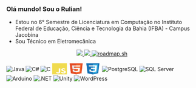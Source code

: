 ### Olá mundo! Sou o Rulian!

  - Estou no 6° Semestre de Licenciatura em Computação no Instituto Federal de Educação, Ciência e Tecnologia da Bahia (IFBA) - Campus Jacobina
  - Sou Técnico em Eletromecânica

<div align="center" style="display: inline_block">
  <a href="https://github.com/ruliancruz">
  <img height="190em" src="https://github-readme-stats.vercel.app/api?username=ruliancruz&show_icons=true&include_all_commits=true&count_private=true"/>
  <img height="190em" src="https://github-readme-stats.vercel.app/api/top-langs/?username=ruliancruz&layout=compact&langs_count=7"/>
  <a href="https://roadmap.sh"><img img height="190em" src="https://api.roadmap.sh/v1-badge/wide/649e2e15d99c9d6731a12256?variant=light" alt="roadmap.sh"/></a>
</div>
  
<div style="display: inline_block">
  <br>
  <img align="center" alt="Java" height="30" width="40" src="https://raw.githubusercontent.com/jmnote/z-icons/master/svg/java.svg">
  <img align="center" alt="C#" height="30" width="40" src="https://cdn.jsdelivr.net/gh/devicons/devicon/icons/csharp/csharp-original.svg">
  <img align="center" alt="C" height="30" width="40" src="https://raw.githubusercontent.com/jmnote/z-icons/master/svg/c.svg">
  <img align="center" alt="Javascript" height="30" width="40" src="https://raw.githubusercontent.com/devicons/devicon/master/icons/javascript/javascript-plain.svg">
  <img align="center" alt="HTML" height="30" width="40" src="https://raw.githubusercontent.com/devicons/devicon/master/icons/html5/html5-original.svg">
  <img align="center" alt="CSS" height="30" width="40" src="https://raw.githubusercontent.com/devicons/devicon/master/icons/css3/css3-original.svg">
  <img align="center" alt="PostgreSQL" height="30" width="40" src="https://cdn.jsdelivr.net/gh/devicons/devicon/icons/postgresql/postgresql-original.svg">
  <img align="center" alt="SQL Server" height="30" width="40" src="https://cdn.jsdelivr.net/gh/devicons/devicon/icons/microsoftsqlserver/microsoftsqlserver-plain.svg">
  <img align="center" alt="Arduino" height="30" width="40" src="https://cdn.jsdelivr.net/gh/devicons/devicon/icons/arduino/arduino-original.svg">
  <img align="center" alt=".NET" height="30" width="40" src="https://cdn.jsdelivr.net/gh/devicons/devicon/icons/dot-net/dot-net-original.svg">
  <img align="center" alt="Unity" height="30" width="40" src="https://cdn.jsdelivr.net/gh/devicons/devicon/icons/unity/unity-original.svg">
  <img align="center" alt="WordPress" height="30" width="40" src="https://cdn.jsdelivr.net/gh/devicons/devicon/icons/wordpress/wordpress-plain.svg">
</div>
